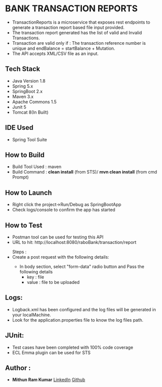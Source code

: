 # BANK TRANSACTION REPORTS

* TransactionReports is a microservice that exposes rest endpoints to generate a transaction report based file input provided.
* The transaction report generated has the list of valid and Invalid Transactions.
* Transaction are valid only if :
	 The transaction reference number is unique and 
	 endBalance = startBalance + Mutation.		
* The API accepts XML/CSV file as an input.

## Tech Stack 

* Java Version 1.8
* Spring 5.x
* SpringBoot 2.x
* Maven 3.x
* Apache Commons 1.5
* Junit 5
* Tomcat 8(In Built)

## IDE Used

* Spring Tool Suite

## How to Build

* Build Tool Used : maven
* Build Command   : **clean install** (from STS)/ **mvn clean install** (from cmd Prompt)


## How to Launch 
* Right click the project->Run/Debug as SpringBootApp
* Check logs/console to confirm the app has started

## How to Test

* Postman tool can be used for testing this API
* URL to hit: http://localhost:8080/raboBank/transaction/report

<ul>
	Steps :
	<li>Create a post request with the following details: </li>
	<ul>
	 	<li> 
	 		In body section, select "form-data" radio button and Pass the following details 
	 		<ul>
				<li>key   : file</li>
		    	<li>value : file to be uploaded</li>
			</ul>
		</li>
	</ul>
</ul>

## Logs:

* Logback.xml has been configured and the log files will be generated in your localMachine.
* Look for the application.properties file to know the log files path.

## JUnit: 

* Test cases have been completed with 100% code coverage
* ECL Emma plugin can be used for STS

## Author :
* **Mithun Ram Kumar** 
[LinkedIn](https://www.linkedin.com/in/mithun-ram-kumar-489110142/)
[Github](https://github.com/MithunRamKumar07/)
